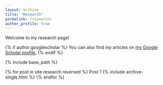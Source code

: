 ```yaml
---
layout: archive
title: "Research"
permalink: /research/
author_profile: true
---
```


Welcome to my research page!

{% if author.googlescholar %}
  You can also find my articles on <u><a href="{{author.googlescholar}}">my Google Scholar profile</a>.</u>
{% endif %}

{% include base_path %}

{% for post in site.research reversed %}
  Post 1
  {% include archive-single.html %}
{% endfor %}
